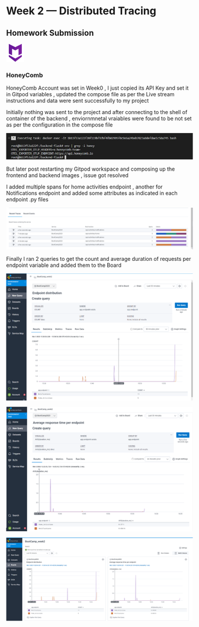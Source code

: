 # Week 2 — Distributed Tracing

## Homework Submission 

![alt text](https://github.com/adam-p/markdown-here/raw/master/src/common/images/icon48.png "Logo Title Text 1")
### HoneyComb

HoneyComb Account was set in Week0 , I just copied its API Key and set it in Gitpod variables , updated the compose file as per the Live stream instructions and data were sent successfully to my project

Initially nothing was sent to the project and after connecting to the shell of container of the backend , enviornmnetal vraiables were found to be not set as per the configuration in the compose file

![Missing Variables](https://github.com/ibnomarmahmoud/aws-bootcamp-cruddur-2023/blob/main/journal/assets/Missing_Env_variables.JPG)

But later post restarting my Gitpod workspace and composing up the frontend and backend images , issue got resolved 

I added multiple spans for home activities endpoint , another for Notifications endpoint and added some attributes as indicated in each endpoint .py files

![Custom Span](https://github.com/ibnomarmahmoud/aws-bootcamp-cruddur-2023/blob/main/journal/assets/CustomSpan.png)

Finally I ran 2 queries to get the count and average duration of requests per endpoint variable and added them to the Board 


![Query1](https://github.com/ibnomarmahmoud/aws-bootcamp-cruddur-2023/blob/main/journal/assets/Query1.png)

![Query2](https://github.com/ibnomarmahmoud/aws-bootcamp-cruddur-2023/blob/main/journal/assets/Query2.png)

![Board](https://github.com/ibnomarmahmoud/aws-bootcamp-cruddur-2023/blob/main/journal/assets/Board.png)

